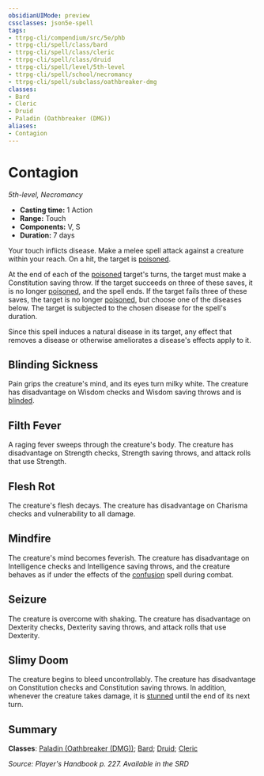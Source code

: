 ```yaml
---
obsidianUIMode: preview
cssclasses: json5e-spell
tags:
- ttrpg-cli/compendium/src/5e/phb
- ttrpg-cli/spell/class/bard
- ttrpg-cli/spell/class/cleric
- ttrpg-cli/spell/class/druid
- ttrpg-cli/spell/level/5th-level
- ttrpg-cli/spell/school/necromancy
- ttrpg-cli/spell/subclass/oathbreaker-dmg
classes:
- Bard
- Cleric
- Druid
- Paladin (Oathbreaker (DMG))
aliases:
- Contagion
---
```

# Contagion
*5th-level, Necromancy*  


- **Casting time:** 1 Action
- **Range:** Touch
- **Components:** V, S
- **Duration:** 7 days

Your touch inflicts disease. Make a melee spell attack against a creature within your reach. On a hit, the target is [poisoned](/CLI/conditions.md#Poisoned).

At the end of each of the [poisoned](/CLI/conditions.md#Poisoned) target's turns, the target must make a Constitution saving throw. If the target succeeds on three of these saves, it is no longer [poisoned](/CLI/conditions.md#Poisoned), and the spell ends. If the target fails three of these saves, the target is no longer [poisoned](/CLI/conditions.md#Poisoned), but choose one of the diseases below. The target is subjected to the chosen disease for the spell's duration.

Since this spell induces a natural disease in its target, any effect that removes a disease or otherwise ameliorates a disease's effects apply to it.

## Blinding Sickness

Pain grips the creature's mind, and its eyes turn milky white. The creature has disadvantage on Wisdom checks and Wisdom saving throws and is [blinded](/CLI/conditions.md#Blinded).

## Filth Fever

A raging fever sweeps through the creature's body. The creature has disadvantage on Strength checks, Strength saving throws, and attack rolls that use Strength.

## Flesh Rot

The creature's flesh decays. The creature has disadvantage on Charisma checks and vulnerability to all damage.

## Mindfire

The creature's mind becomes feverish. The creature has disadvantage on Intelligence checks and Intelligence saving throws, and the creature behaves as if under the effects of the [confusion](/CLI/spells/confusion.md) spell during combat.

## Seizure

The creature is overcome with shaking. The creature has disadvantage on Dexterity checks, Dexterity saving throws, and attack rolls that use Dexterity.

## Slimy Doom

The creature begins to bleed uncontrollably. The creature has disadvantage on Constitution checks and Constitution saving throws. In addition, whenever the creature takes damage, it is [stunned](/CLI/conditions.md#Stunned) until the end of its next turn.

## Summary

**Classes**: [Paladin (Oathbreaker (DMG))](/CLI/lists/list-spells-classes-paladin-oathbreaker-dmg.md "subclass=DMG"); [Bard](/CLI/lists/list-spells-classes-bard.md); [Druid](/CLI/lists/list-spells-classes-druid.md); [Cleric](/CLI/lists/list-spells-classes-cleric.md)

*Source: Player's Handbook p. 227. Available in the <span title='Systems Reference Document (5.1)'>SRD</span>*